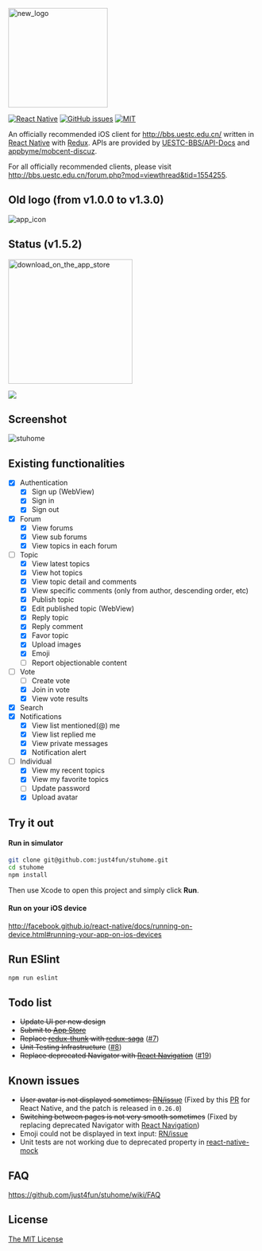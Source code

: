 [<img width="200" alt="new_logo" src="https://user-images.githubusercontent.com/7512625/34460783-aaf95076-ee53-11e7-8699-3e94b6a0c270.png">](https://user-images.githubusercontent.com/7512625/34460783-aaf95076-ee53-11e7-8699-3e94b6a0c270.png)

[![React Native](https://img.shields.io/badge/react--native-v0.51.0-05A5D1.svg)](https://facebook.github.io/react-native)
[![GitHub issues](https://img.shields.io/github/issues/just4fun/stuhome.svg)](https://github.com/just4fun/stuhome/issues)
[![MIT](https://img.shields.io/dub/l/vibe-d.svg)](http://opensource.org/licenses/MIT)

An officially recommended iOS client for http://bbs.uestc.edu.cn/ written in [React Native](https://facebook.github.io/react-native/) with [Redux](http://redux.js.org/). APIs are provided by [UESTC-BBS/API-Docs](https://github.com/UESTC-BBS/API-Docs/wiki/Mobcent-API) and [appbyme/mobcent-discuz](https://github.com/appbyme/mobcent-discuz).

For all officially recommended clients, please visit http://bbs.uestc.edu.cn/forum.php?mod=viewthread&tid=1554255.

## Old logo (from v1.0.0 to v1.3.0)

![app_icon](https://cloud.githubusercontent.com/assets/7512625/18613513/348f7322-7daf-11e6-902d-94776bb55670.jpg)

## Status (v1.5.2)

[<img width="250" alt="download_on_the_app_store" src="https://user-images.githubusercontent.com/7512625/27969868-353f554c-637f-11e7-869d-3963933461ca.png">](https://itunes.apple.com/cn/app/qing-shui-he-pan-stuhome/id1190564355)

![](https://cloud.githubusercontent.com/assets/7512625/12371330/88981098-bc6a-11e5-8511-6e02c5233006.gif)

## Screenshot

![stuhome](https://user-images.githubusercontent.com/7512625/36350789-f5a43838-14d8-11e8-8a90-801e69f665c1.gif)

## Existing functionalities

- [x] Authentication
  - [x] Sign up (WebView)
  - [x] Sign in
  - [x] Sign out
- [x] Forum
  - [x] View forums
  - [x] View sub forums
  - [x] View topics in each forum
- [ ] Topic
  - [x] View latest topics
  - [x] View hot topics
  - [x] View topic detail and comments
  - [x] View specific comments (only from author, descending order, etc)
  - [x] Publish topic
  - [x] Edit published topic (WebView)
  - [x] Reply topic
  - [x] Reply comment
  - [x] Favor topic
  - [x] Upload images
  - [x] Emoji
  - [ ] Report objectionable content
- [ ] Vote
  - [ ] Create vote
  - [x] Join in vote
  - [x] View vote results
- [x] Search
- [x] Notifications
  - [x] View list mentioned(@) me
  - [x] View list replied me
  - [x] View private messages
  - [x] Notification alert
- [ ] Individual
  - [x] View my recent topics
  - [x] View my favorite topics
  - [ ] Update password
  - [x] Upload avatar

## Try it out

#### Run in simulator

```bash
git clone git@github.com:just4fun/stuhome.git
cd stuhome
npm install
```
Then use Xcode to open this project and simply click **Run**.

#### Run on your iOS device

http://facebook.github.io/react-native/docs/running-on-device.html#running-your-app-on-ios-devices

## Run ESlint

```bash
npm run eslint
```

## Todo list

- ~~Update UI per new design~~
- ~~Submit to [App Store](https://itunes.apple.com/cn/app/qing-shui-he-pan-stuhome/id1190564355)~~
- ~~Replace [redux-thunk](https://github.com/gaearon/redux-thunk) with [redux-saga](https://github.com/redux-saga/redux-saga)~~ ([#7](https://github.com/just4fun/stuhome/pull/7))
- ~~Unit Testing Infrastructure~~ ([#8](https://github.com/just4fun/stuhome/pull/8))
- ~~Replace deprecated Navigator with [React Navigation](https://github.com/react-navigation/react-navigation)~~ ([#19](https://github.com/just4fun/stuhome/pull/19))

## Known issues

- ~~User avatar is not displayed sometimes: [RN/issue](https://github.com/facebook/react-native/issues/5616)~~ (Fixed by this [PR](https://github.com/facebook/react-native/pull/7262) for React Native, and the patch is released in `0.26.0`)
- ~~Switching between pages is not very smooth sometimes~~ (Fixed by replacing deprecated Navigator with [React Navigation](https://github.com/react-navigation/react-navigation))
- Emoji could not be displayed in text input: [RN/issue](https://github.com/facebook/react-native/issues/17468)
- Unit tests are not working due to deprecated property in [react-native-mock](https://github.com/RealOrangeOne/react-native-mock/pull/158)

## FAQ

https://github.com/just4fun/stuhome/wiki/FAQ

## License

[The MIT License](http://opensource.org/licenses/MIT)

